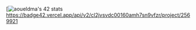 [![aoueldma's 42 stats](https://badge42.vercel.app/api/v2/cl2jvsvdc00160amh7sn9vfzr/stats?cursusId=21&coalitionId=80)
https://badge42.vercel.app/api/v2/cl2jvsvdc00160amh7sn9vfzr/project/2569921
